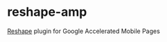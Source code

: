 # reshape-amp
[Reshape](https://github.com/reshape/reshape) plugin for Google Accelerated Mobile Pages
